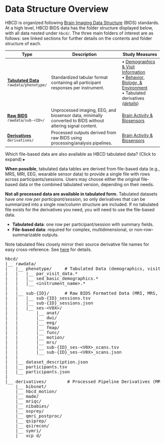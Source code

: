
# Data Structure Overview

HBCD is organized following [Brain Imaging Data Structure](https://bids-specification.readthedocs.io/en/stable/) (BIDS) standards. At a high level, HBCD BIDS data has the folder structure displayed below, with all data nested under `hbcd/`. The three main folders of interest are as follows: see linked sections for further details on the contents and folder structure of each.

<table class="compact-table-no-vertical-lines" style="width: 100%; border-collapse: collapse; table-layout: fixed; font-size: 14px;">
  <thead>
    <tr>
      <th>Type</th>
      <th>Description</th>
      <th>Study Measures</th>
    </tr>
  </thead>
  <tbody>
    <tr>
      <td><i class="fa-solid fa-table"></i> <a href="../phenotypes" target="_blank"><strong>Tabulated Data</strong></a><br><code>rawdata/phenotype/</code></td>
      <td style="word-wrap: break-word; white-space: normal;">Standardized tabular format containing all participant responses per instrument.</td>
      <td>
        • <a href="../../instruments/#demographics-visit-information" target="_blank">Demographics & Visit Information</a><br>
        • <a href="../../instruments/#behavior-biology-environment" target="_blank">Behavior, Biology, & Environment</a><br>
        • Tabulated derivatives <i>(<a href="#warning">details</a></i>)
      </td>
    </tr>
    <tr>
      <td><i class="fa-solid fa-folder-open"></i> <a href="../file-based-data/#raw-bids" target="_blank"><strong>Raw BIDS</strong></a><br><code>rawdata/sub-&lt;ID&gt;/</code></td>
      <td style="word-wrap: break-word; white-space: normal;">Unprocessed imaging, EEG, and biosensor data, minimally converted to BIDS without altering signal content.</td>
      <td><a href="../../instruments/#brain-activity-biosensors">Brain Activity & Biosensors</a></td>
    </tr>
    <tr>
      <td><i class="fa-solid fa-folder-open"></i> <a href="../file-based-data/#processed-derivatives" target="_blank"><strong>Derivatives</strong></a><br><code>derivatives/</code></td>
      <td style="word-wrap: break-word; white-space: normal;">Processed outputs derived from raw BIDS using processing/analysis pipelines.</td>
      <td><a href="../../instruments/#brain-activity-biosensors">Brain Activity & Biosensors</a></td>
    </tr>
  </tbody>
</table>

<p>
<div id="warning" class="warning-banner" onclick="toggleCollapse(this)">
  <span class="emoji"><i class="fas fa-exclamation-circle"></i></span>
  <span class="text-with-link">
  <span class="text">Which file-based data are also available as HBCD tabulated data? <span class="hint">(Click to expand)</span></span>
  <a class="anchor-link" href="#warning" title="Copy link">
  <i class="fa-solid fa-link"></i>
  </a>
  </span>
  <span class="arrow">▸</span>
</div>
<div class="warning-collapsible-content">
<p><strong>When possible</strong>, tabulated data tables are derived from file-based data (e.g., MRS, MRI, EEG, wearable sensor data) to provide a single file with rows across participants/sessions. Users may choose either the original file-based data or the combined tabulated version, depending on their needs.</p>
<p><strong>Not all processed data are available in tabulated form.</strong> Tabulated datasets have <em>one row per participant/session</em>, so only derivatives that can be summarized into a single row/column structure are included. If no tabulated file exists for the derivatives you need, you will need to use the file-based data.</p>
<ul>
<li><strong>Tabulated data</strong>: one row per participant/session with summary fields.</li>
<li><strong>File-based data</strong>: required for complex, multidimensional, or non-row-summarizable outputs.</li>
</ul>
<p>Note tabulated files closely mirror their source derivative file names for easy cross-reference. See <a href="../../access/metadata/#exceptions-mri" target="_blank">here</a> for details.</p>
</div>
</p>

<pre class="folder-tree">
hbcd/
|__ rawdata/ 
|   |__ phenotype/     <span class="hashtag"># Tabulated Data (demographics, visit info, behavior, etc.)</span>
|   |   |__ par_visit_data.*
|   |   |__ sed_basic_demographics.*
|   |   |__ <span class="placeholder">&lt;instrument_name&gt;</span>.*
|   |
|   |__ sub-<span class="label">{ID}</span>/      <span class="hashtag"># Raw BIDS Formatted Data (MRI, MRS, EEG, & Biosensors)</span>
|   |   |__ sub-<span class="label">{ID}</span>_sessions.tsv
|   |   |__ sub-<span class="label">{ID}</span>_sessions.json
|   |   |__ ses-<span class="label">&lt;V0X&gt;</span>/
|   |       |__ anat/
|   |       |__ dwi/
|   |       |__ eeg/
|   |       |__ fmap/
|   |       |__ func/
|   |       |__ motion/
|   |       |__ mrs/
|   |       |__ sub-<span class="label">{ID}</span>_ses-<span class="label">&lt;V0X&gt;</span>_scans.tsv
|   |       |__ sub-<span class="label">{ID}</span>_ses-<span class="label">&lt;V0X&gt;</span>_scans.json
|   |
|   |__ dataset_description.json
|   |__ participants.tsv
|   |__ participants.json 
|
|__ derivatives/        <span class="hashtag"># Processed Pipeline Derivatives (MRI, MRS, EEG, & Biosensors)</span>
    |__ bibsnet/
    |__ hbcd_motion/
    |__ made/
    |__ mriqc/
    |__ nibabies/
    |__ osprey/
    |__ qmri_postproc/
    |__ qsiprep/
    |__ qsirecon/
    |__ symri/
    |__ xcp_d/
</pre>

<br>